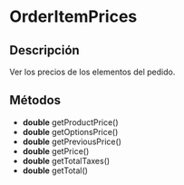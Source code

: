 # OrderItemPrices

## Descripción

Ver los precios de los elementos del pedido.

## Métodos

- **double** getProductPrice()
- **double** getOptionsPrice()
- **double** getPreviousPrice()
- **double** getPrice()
- **double** getTotalTaxes()
- **double** getTotal()
